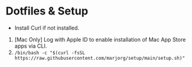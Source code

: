 # Dotfiles & Setup

- Install Curl if not installed.

1. [Mac Only] Log with Apple ID to enable installation of Mac App Store apps via CLI.
2. `/bin/bash -c "$(curl -fsSL https://raw.githubusercontent.com/marjorg/setup/main/setup.sh)"`

<!--
## Ansible Vault

- Edit vault: `ansible-vault edit vars/name.yml`
- View vault: `ansible-vault view vars/name.yml`
- Create vault with id: `ansible-vault create --vault-id=id@prompt vars/name.yml`
- With specific editor: `EDITOR="code --wait" *command*`
 https://docs.github.com/en/authentication/connecting-to-github-with-ssh/generating-a-new-ssh-key-and-adding-it-to-the-ssh-agent -->
<!-- https://docs.github.com/en/authentication/managing-commit-signature-verification/generating-a-new-gpg-key -->
